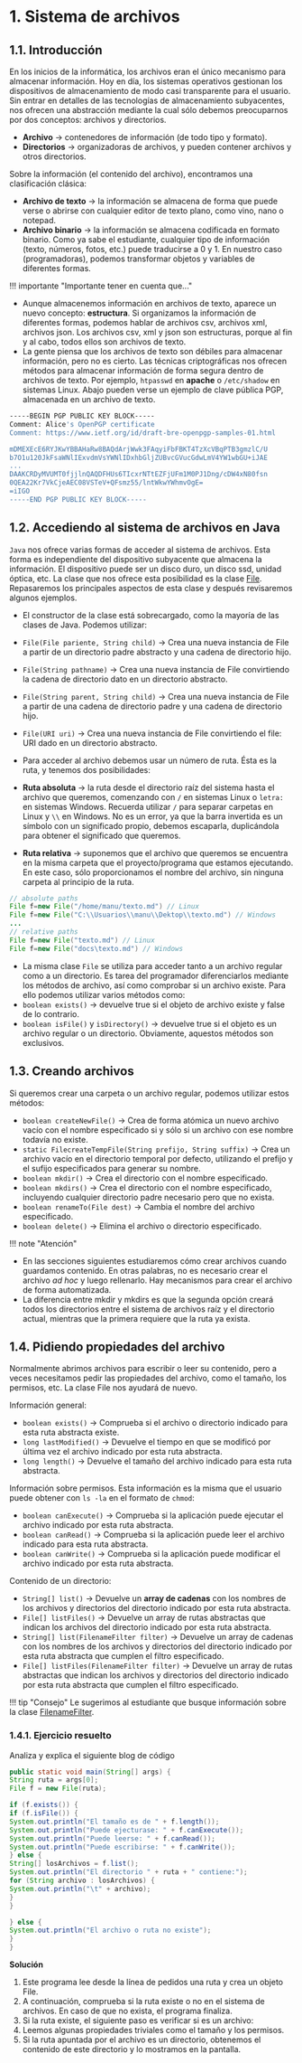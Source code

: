 # 1. Sistema de archivos

## 1.1. Introducción

En los inicios de la informática, los archivos eran el único mecanismo para almacenar información. Hoy en día, los sistemas operativos gestionan los dispositivos de almacenamiento de modo casi transparente para el usuario. Sin entrar en detalles de las tecnologías de almacenamiento subyacentes, nos ofrecen una abstracción mediante la cual sólo debemos preocuparnos por dos conceptos: archivos y directorios.

- **Archivo** → contenedores de información (de todo tipo y formato).
- **Directorios** → organizadoras de archivos, y pueden contener archivos y otros directorios.

Sobre la información (el contenido del archivo), encontramos una clasificación clásica:

- **Archivo de texto** → la información se almacena de forma que puede verse o abrirse con cualquier editor de texto plano, como vino, nano o notepad.
- **Archivo binario** → la información se almacena codificada en formato binario. Como ya sabe el estudiante, cualquier tipo de información (texto, números, fotos, etc.) puede traducirse a 0 y 1. En nuestro caso (programadoras), podemos transformar objetos y variables de diferentes formas.

!!! importante "Importante tener en cuenta que..." 

- Aunque almacenemos información en archivos de texto, aparece un nuevo concepto: **estructura**. Si organizamos la información de diferentes formas, podemos hablar de archivos csv, archivos xml, archivos json. Los archivos csv, xml y json son estructuras, porque al fin y al cabo, todos ellos son archivos de texto. 
- La gente piensa que los archivos de texto son débiles para almacenar información, pero no es cierto. Las técnicas criptográficas nos ofrecen métodos para almacenar información de forma segura dentro de archivos de texto. Por ejemplo, `htpasswd` en **apache** o `/etc/shadow` en sistemas Linux. Abajo pueden verse un ejemplo de clave pública PGP, almacenada en un archivo de texto.

```bash
-----BEGIN PGP PUBLIC KEY BLOCK-----
Comment: Alice's OpenPGP certificate
Comment: https://www.ietf.org/id/draft-bre-openpgp-samples-01.html

mDMEXEcE6RYJKwYBBAHaRw8BAQdArjWwk3FAqyiFbFBKT4TzXcVBqPTB3gmzlC/U
b7O1u120JkFsaWNlIExvdmVsYWNlIDxhbGljZUBvcGVucGdwLmV4YW1wbGU+iJAE
...
DAAKCRDyMVUMT0fjjlnQAQDFHUs6TIcxrNTtEZFjUFm1M0PJ1Dng/cDW4xN80fsn
0QEA22Kr7VkCjeAEC08VSTeV+QFsmz55/lntWkwYWhmvOgE=
=iIGO
-----END PGP PUBLIC KEY BLOCK-----
```

## 1.2. Accediendo al sistema de archivos en Java

`Java` nos ofrece varias formas de acceder al sistema de archivos. Esta forma es independiente del dispositivo subyacente que almacena la información. El dispositivo puede ser un disco duro, un disco ssd, unidad óptica, etc. La clase que nos ofrece esta posibilidad es la clase [File](https://docs.oracle.com/en/java/javase/11/docs/api/java.base/java/io/File.html). Repasaremos los principales aspectos de esta clase y después revisaremos algunos ejemplos.

- El constructor de la clase está sobrecargado, como la mayoría de las clases de Java. Podemos utilizar: 

- `File(File pariente, String child)` → Crea una nueva instancia de File a partir de un directorio padre abstracto y una cadena de directorio hijo. 
- `File(String pathname)` → Crea una nueva instancia de File convirtiendo la cadena de directorio dato en un directorio abstracto. 
- `File(String parent, String child)` → Crea una nueva instancia de File a partir de una cadena de directorio padre y una cadena de directorio hijo. 
- `File(URI uri)` → Crea una nueva instancia de File convirtiendo el file: URI dado en un directorio abstracto.

- Para acceder al archivo debemos usar un número de ruta. Ésta es la ruta, y tenemos dos posibilidades: 

- **Ruta absoluta** → la ruta desde el directorio raíz del sistema hasta el archivo que queremos, comenzando con `/` en sistemas Linux o `letra:` en sistemas Windows. Recuerda utilizar `/` para separar carpetas en Linux y `\\` en Windows. No es un error, ya que la barra invertida es un símbolo con un significado propio, debemos escaparla, duplicándola para obtener el significado que queremos. 
- **Ruta relativa** → suponemos que el archivo que queremos se encuentra en la misma carpeta que el proyecto/programa que estamos ejecutando. En este caso, sólo proporcionamos el nombre del archivo, sin ninguna carpeta al principio de la ruta.

```java
// absolute paths
File f=new File("/home/manu/texto.md") // Linux
File f=new File("C:\\Usuarios\\manu\\Dektop\\texto.md") // Windows
...
// relative paths
File f=new File("texto.md") // Linux
File f=new File("docs\texto.md") // Windows
```

- La misma clase `File` se utiliza para acceder tanto a un archivo regular como a un directorio. Es tarea del programador diferenciarlos mediante los métodos de archivo, así como comprobar si un archivo existe. Para ello podemos utilizar varios métodos como: 
- `boolean exists()` → devuelve true si el objeto de archivo existe y false de lo contrario. 
- `boolean isFile()` y `isDirectory()` → devuelve true si el objeto es un archivo regular o un directorio. Obviamente, aquestos métodos son exclusivos.


## 1.3. Creando archivos

Si queremos crear una carpeta o un archivo regular, podemos utilizar estos métodos:

- `boolean createNewFile()` → Crea de forma atómica un nuevo archivo vacío con el nombre especificado si y sólo si un archivo con ese nombre todavía no existe.
- `static FilecreateTempFile(String prefijo, String suffix)` → Crea un archivo vacío en el directorio temporal por defecto, utilizando el prefijo y el sufijo especificados para generar su nombre.
- `boolean mkdir()` → Crea el directorio con el nombre especificado.
- `boolean mkdirs()` → Crea el directorio con el nombre especificado, incluyendo cualquier directorio padre necesario pero que no exista.
- `boolean renameTo(File dest)` → Cambia el nombre del archivo especificado.
- `boolean delete()` → Elimina el archivo o directorio especificado.

!!! note "Atención" 
- En las secciones siguientes estudiaremos cómo crear archivos cuando guardamos contenido. En otras palabras, no es necesario crear el archivo _ad hoc_ y luego rellenarlo. Hay mecanismos para crear el archivo de forma automatizada. 
- La diferencia entre mkdir y mkdirs es que la segunda opción creará todos los directorios entre el sistema de archivos raíz y el directorio actual, mientras que la primera requiere que la ruta ya exista.


## 1.4. Pidiendo propiedades del archivo

Normalmente abrimos archivos para escribir o leer su contenido, pero a veces necesitamos pedir las propiedades del archivo, como el tamaño, los permisos, etc. La clase File nos ayudará de nuevo.

Información general:

- `boolean exists()` → Comprueba si el archivo o directorio indicado para esta ruta abstracta existe.
- `long lastModified()` → Devuelve el tiempo en que se modificó por última vez el archivo indicado por esta ruta abstracta.
- `long length()` → Devuelve el tamaño del archivo indicado para esta ruta abstracta.

Información sobre permisos. Esta información es la misma que el usuario puede obtener con `ls -la` en el formato de `chmod`:

- `boolean canExecute()` → Comprueba si la aplicación puede ejecutar el archivo indicado por esta ruta abstracta.
- `boolean canRead()` → Comprueba si la aplicación puede leer el archivo indicado para esta ruta abstracta.
- `boolean canWrite()` → Comprueba si la aplicación puede modificar el archivo indicado por esta ruta abstracta.

Contenido de un directorio:

- `String[] list()` → Devuelve un **array de cadenas** con los nombres de los archivos y directorios del directorio indicado por esta ruta abstracta.
- `File[] listFiles()` → Devuelve un array de rutas abstractas que indican los archivos del directorio indicado por esta ruta abstracta.
- `String[] list(FilenameFilter filter)` → Devuelve un array de cadenas con los nombres de los archivos y directorios del directorio indicado por esta ruta abstracta que cumplen el filtro especificado.
- `File[] listFiles(FilenameFilter filter)` → Devuelve un array de rutas abstractas que indican los archivos y directorios del directorio indicado por esta ruta abstracta que cumplen el filtro especificado.

!!! tip "Consejo" 
Le sugerimos al estudiante que busque información sobre la clase [FilenameFilter](https://docs.oracle.com/en/java/javase/11/docs/api/java.base/java/io/FilenameFilter.html).


### 1.4.1. Ejercicio resuelto

Analiza y explica el siguiente blog de código
```java
public static void main(String[] args) { 
String ruta = args[0]; 
File f = new File(ruta); 

if (f.exists()) { 
if (f.isFile()) { 
System.out.println("El tamaño es de " + f.length()); 
System.out.println("Puede ejecturase: " + f.canExecute()); 
System.out.println("Puede leerse: " + f.canRead()); 
System.out.println("Puede escribirse: " + f.canWrite()); 
} else { 
String[] losArchivos = f.list(); 
System.out.println("El directorio " + ruta + " contiene:"); 
for (String archivo : losArchivos) { 
System.out.println("\t" + archivo); 
} 
} 

} else { 
System.out.println("El archivo o ruta no existe"); 
}
}
```

**Solución**

1. Este programa lee desde la línea de pedidos una ruta y crea un objeto File.
2. A continuación, comprueba si la ruta existe o no en el sistema de archivos. En caso de que no exista, el programa finaliza.
3. Si la ruta existe, el siguiente paso es verificar si es un archivo: 
1. Leemos algunas propiedades triviales como el tamaño y los permisos.
4. Si la ruta apuntada por el archivo es un directorio, obtenemos el contenido de este directorio y lo mostramos en la pantalla.


<!--
Buscar y reemplazar $\rightarrow$ por → (simbolo del sistema)
Cambiar los awesomebox por !!! al inicio, quitar los traseros y tabular los contenidos. Podemos darle título
-->